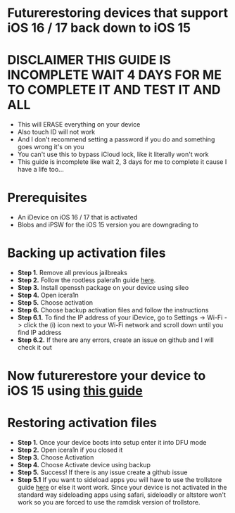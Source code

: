 # Futurerestoring devices that support iOS 16 / 17 back down to iOS 15
# DISCLAIMER THIS GUIDE IS INCOMPLETE WAIT 4 DAYS FOR ME TO COMPLETE IT AND TEST IT AND ALL
 - This will ERASE everything on your device
 - Also touch ID will not work
 - And I don't recommend setting a password if you do and something goes wrong it's on you
 - You can't use this to bypass iCloud lock, like it literally won't work
 - This guide is incomplete like wait 2, 3 days for me to complete it cause I have a life too...
# Prerequisites
 - An iDevice on iOS 16 / 17 that is activated
 - Blobs and iPSW for the iOS 15 version you are downgrading to

# Backing up activation files
 - **Step 1.** Remove all previous jailbreaks
 - **Step 2.** Follow the rootless palera1n guide [here](https://github.com/hiylx/icera1n/blob/main/Guides/jailbreaking.md).
 - **Step 3.** Install openssh package on your device using sileo
 - **Step 4.** Open icera1n
 - **Step 5.** Choose activation
 - **Step 6.** Choose backup activation files and follow the instructions
 - **Step 6.1.** To find the IP address of your iDevice, go to Settings -> Wi-Fi -> click the (i) icon next to your Wi-Fi network and scroll down until you find IP address
 - **Step 6.2.** If there are any errors, create an issue on github and I will check it out

# Now futurerestore your device to iOS 15 using [this guide](https://github.com/hiylx/icera1n/blob/main/Guides/futurerestore.md)

# Restoring activation files

 - **Step 1.** Once your device boots into setup enter it into DFU mode
 - **Step 2.** Open icera1n if you closed it
 - **Step 3.** Choose Activation
 - **Step 4.** Choose Activate device using backup
 - **Step 5.** Success! If there is any issue create a github issue
 - **Step 5.1** If you want to sideload apps you will have to use the trollstore guide [here](https://github.com/hiylx/icera1n/blob/main/Guides/trolstore.md) or else it wont work. Since your device is not activated in the standard way sideloading apps using safari, sideloadly or altstore won't work so you are forced to use the ramdisk version of trollstore.
